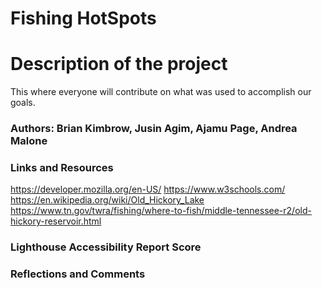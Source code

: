 # Fishing  HotSpots

# Description of the project 

This where everyone will contribute on what was used to accomplish our goals.

### Authors: Brian Kimbrow, Jusin Agim, Ajamu Page, Andrea Malone

### Links and Resources
https://developer.mozilla.org/en-US/
https://www.w3schools.com/
https://en.wikipedia.org/wiki/Old_Hickory_Lake
https://www.tn.gov/twra/fishing/where-to-fish/middle-tennessee-r2/old-hickory-reservoir.html



### Lighthouse Accessibility Report Score



### Reflections and Comments
